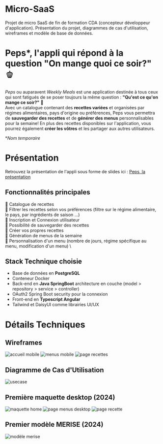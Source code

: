 # Micro-SaaS 
Projet de micro SaaS de fin de formation CDA (concepteur développeur d'application). Présentation du projet, diagrammes de cas d'utilisation, wireframes et modèle de base de données.

# Peps*, l'appli qui répond à la question "On mange quoi ce soir?" 🫑

*Peps* ou auparavent *Weekly Meals* est une application destinée à tous ceux qui sont fatigués de se poser toujours la même question : **"Qu'est ce qu'on mange ce soir?"** 🥪\
Avec un catalogue contenant des **recettes variées** et organisées par régimes alimentaires, pays d'origine ou préférences, Peps vous permettra de **sauvegarder des recettes** et de **générer des menus** personnalisables pour la semaine!
En plus des recettes disponibles sur l'application, vous pourrez également **créer les vôtres** et les partager aux autres utilisateurs.

**Nom temporaire*

# Présentation

Retrouvez la présentation de l'appli sous forme de slides ici :
[Peps, la présentation](https://www.canva.com/design/DAGnmqVN7EU/8eikM_W8gUlPJpHhNQLuSQ/edit?utm_content=DAGnmqVN7EU&utm_campaign=designshare&utm_medium=link2&utm_source=sharebutton)

## Fonctionnalités principales

🍔 Catalogue de recettes \
🥦 Filtrer les recettes selon vos préférences (filtre sur le régime alimentaire, le pays, par ingrédients de saison ...) \
🍪 Inscription et Connexion utilisateur \
🍲 Possibilité de sauvegarder des recettes \
🌮 Créer vos propres recettes \
🍜 Génération de menus de la semaine \
🍱 Personnalisation d'un menu (nombre de jours, régime spécifique au menu, modification d'un menu) \

## Stack Technique choisie

- Base de données en **PostgreSQL** 
- Conteneur Docker
- Back-end en **Java SpringBoot** architecture en couche (model > repository > service > controller)
- OAuth2 Spring Boot security pour la connexion
- Front-end en **Typescript Angular**
- Tailwind et DaisyUI comme librairies UI/UX


# Détails Techniques

## Wireframes

 ![accueil mobile](/img/w-home.png "Accueil mobile")
 ![menus mobile](/img/w-menus.png "Menus mobile")
 ![page recettes](/img/w-recipes.png "Page recettes")

## Diagramme de Cas d'Utilisation

 ![usecase](/img/use-case.png "Diagramme de Cas d'Utilisation")

 ## Première maquette desktop (2024)

 ![maquette home](/img/m-home.jpg "Home desktop")
 ![page menus desktop](/img/m-menus.jpg "Page Menus")
 ![page recette](/img/m-details.jpg "Page Recette Détails")

 ## Premier modèle MERISE (2024)

  ![modèle merise](/img/merise.png "Modèle Merise")